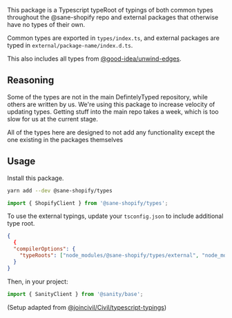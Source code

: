 This package is a Typescript typeRoot of typings of both common types throughout the @sane-shopify repo and external packages that otherwise have no types of their own.

Common types are exported in `types/index.ts`, and external packages are typed in `external/package-name/index.d.ts`.

This also includes all types from [@good-idea/unwind-edges](https://www.github.com/good-idea/unwind-edges).

## Reasoning

Some of the types are not in the main DefintelyTyped repository, while others are written by us.
We're using this package to increase velocity of updating types. Getting stuff into the main repo takes a week,
which is too slow for us at the current stage.

All of the types here are designed to not add any functionality except the one existing in the packages themselves

## Usage

Install this package.

```bash
yarn add --dev @sane-shopify/types
```

```ts
import { ShopifyClient } from '@sane-shopify/types';
```

To use the external typings, update your `tsconfig.json` to include additional type root.

```json
{
  {
  "compilerOptions": {
    "typeRoots": ["node_modules/@sane-shopify/types/external", "node_modules/@types"]
  }
}
```

Then, in your project:

```ts
import { SanityClient } from '@sanity/base';
```

(Setup adapted from [@joincivil/Civil/typescript-typings](https://github.com/joincivil/Civil/tree/master/packages/typescript-typings))
